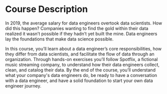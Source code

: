 # Course Description

In 2019, the average salary for data engineers overtook data scientists. How did this happen? Companies wanting to find the gold within their data realized it wasn’t possible if they hadn’t yet built the mine. Data engineers lay the foundations that make data science possible.

In this course, you’ll learn about a data engineer’s core responsibilities, how they differ from data scientists, and facilitate the flow of data through an organization. Through hands-on exercises you’ll follow Spotflix, a fictional music streaming company, to understand how their data engineers collect, clean, and catalog their data. By the end of the course, you’ll understand what your company's data engineers do, be ready to have a conversation with a data engineer, and have a solid foundation to start your own data engineer journey.
